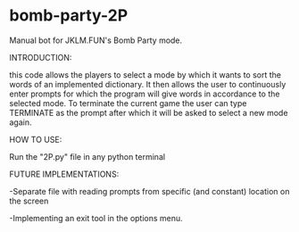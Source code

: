 # bomb-party-2P
Manual bot for JKLM.FUN's Bomb Party mode.


INTRODUCTION:

this code allows the players to select a mode by which it wants to sort the words of an implemented dictionary. It then allows the user to continuously enter prompts for which the program will give words in accordance to the selected mode. To terminate the current game the user can type TERMINATE as the prompt after which it will be asked to select a new mode again.


HOW TO USE:

Run the "2P.py" file in any python terminal


FUTURE IMPLEMENTATIONS:

-Separate file with reading prompts from specific (and constant) location on the screen

-Implementing an exit tool in the options menu.
